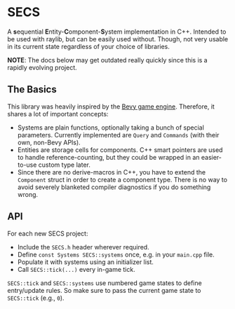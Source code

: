 # SECS

A **s**equential **E**ntity-**C**omponent-**S**ystem implementation in C++. Intended to be used with raylib, but can be easily used without. Though, not very usable in its current state regardless of your choice of libraries.

**NOTE**: The docs below may get outdated really quickly since this is a rapidly evolving project.

## The Basics

This library was heavily inspired by the [Bevy game engine](https://github.com/bevyengine/bevy). Therefore, it shares a lot of important concepts:

- Systems are plain functions, optionally taking a bunch of special parameters. Currently implemented are `Query` and `Commands` (with their own, non-Bevy APIs).
- Entities are storage cells for components. C++ smart pointers are used to handle reference-counting, but they could be wrapped in an easier-to-use custom type later.
- Since there are no derive-macros in C++, you have to extend the `Component` struct in order to create a component type. There is no way to avoid severely blanketed compiler diagnostics if you do something wrong.

## API

For each new SECS project:

- Include the `SECS.h` header wherever required.
- Define `const Systems SECS::systems` once, e.g. in your `main.cpp` file.
- Populate it with systems using an initializer list.
- Call `SECS::tick(...)` every in-game tick.

`SECS::tick` and `SECS::systems` use numbered game states to define entry/update rules. So make sure to pass the current game state to `SECS::tick` (e.g., `0`).
